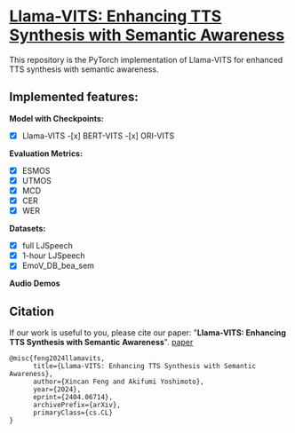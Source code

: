# **[Llama-VITS: Enhancing TTS Synthesis with Semantic Awareness](https://arxiv.org/abs/2404.06714)**

This repository is the PyTorch implementation of Llama-VITS for enhanced TTS synthesis with semantic awareness. 

## Implemented features:  
**Model with Checkpoints:** 
- [x] Llama-VITS -[x] BERT-VITS -[x] ORI-VITS  

**Evaluation Metrics:**
- [x] ESMOS  
- [x] UTMOS  
- [x] MCD  
- [x] CER  
- [x] WER  

**Datasets:**  
- [x] full LJSpeech  
- [x] 1-hour LJSpeech  
- [x] EmoV_DB_bea_sem  

**Audio Demos**

## 

## Citation

If our work is useful to you, please cite our paper: "**Llama-VITS: Enhancing TTS Synthesis with Semantic Awareness**". [paper](https://arxiv.org/abs/2404.06714)
```
@misc{feng2024llamavits,
      title={Llama-VITS: Enhancing TTS Synthesis with Semantic Awareness}, 
      author={Xincan Feng and Akifumi Yoshimoto},
      year={2024},
      eprint={2404.06714},
      archivePrefix={arXiv},
      primaryClass={cs.CL}
}
```
